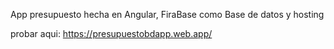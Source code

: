 App presupuesto hecha en Angular, FiraBase como Base de datos y hosting

probar aqui: https://presupuestobdapp.web.app/
